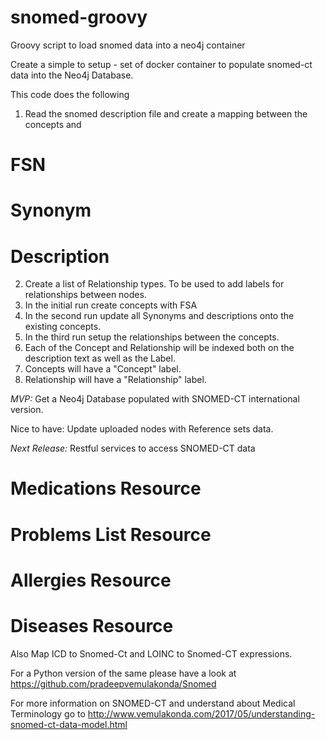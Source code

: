 # snomed-groovy
Groovy script to load snomed data into a neo4j container

Create a simple to setup - set of docker container to populate snomed-ct data into the Neo4j Database.

This code does the following

1) Read the snomed description file and create a mapping between the concepts and
  # FSN
  # Synonym
  # Description
  
2) Create a list of Relationship types. To be used to add labels for relationships between nodes.
3) In the initial run create concepts with FSA
4) In the second run update all Synonyms and descriptions onto the existing concepts.
5) In the third run setup the relationships between the concepts.
6) Each of the Concept and Relationship will be indexed both on the description text as well as the Label.
7) Concepts will have a "Concept" label.
8) Relationship will have a "Relationship" label.

*MVP:*
Get a Neo4j Database populated with SNOMED-CT international version.

Nice to have:
Update uploaded nodes with Reference sets data.

*Next Release:*
Restful services to access SNOMED-CT data
  # Medications Resource
  # Problems List Resource
  # Allergies Resource
  # Diseases Resource
  
Also Map ICD to Snomed-Ct and LOINC to Snomed-CT expressions.  

For a Python version of the same please have a look at https://github.com/pradeepvemulakonda/Snomed

For more information on SNOMED-CT and understand about Medical Terminology go to  http://www.vemulakonda.com/2017/05/understanding-snomed-ct-data-model.html



